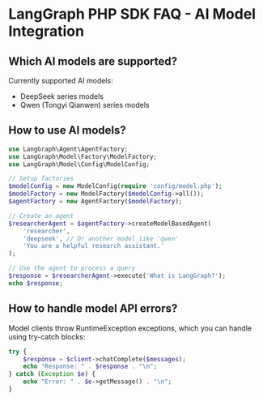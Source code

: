 # LangGraph PHP SDK FAQ - AI Model Integration

## Which AI models are supported?
Currently supported AI models:
- DeepSeek series models
- Qwen (Tongyi Qianwen) series models

## How to use AI models?
```php
use LangGraph\Agent\AgentFactory;
use LangGraph\Model\Factory\ModelFactory;
use LangGraph\Model\Config\ModelConfig;

// Setup factories
$modelConfig = new ModelConfig(require 'config/model.php');
$modelFactory = new ModelFactory($modelConfig->all());
$agentFactory = new AgentFactory($modelFactory);

// Create an agent
$researcherAgent = $agentFactory->createModelBasedAgent(
    'researcher',
    'deepseek', // Or another model like 'qwen'
    'You are a helpful research assistant.'
);

// Use the agent to process a query
$response = $researcherAgent->execute('What is LangGraph?');
echo $response;
```

## How to handle model API errors?
Model clients throw RuntimeException exceptions, which you can handle using try-catch blocks:

```php
try {
    $response = $client->chatComplete($messages);
    echo "Response: " . $response . "\n";
} catch (Exception $e) {
    echo "Error: " . $e->getMessage() . "\n";
}
```